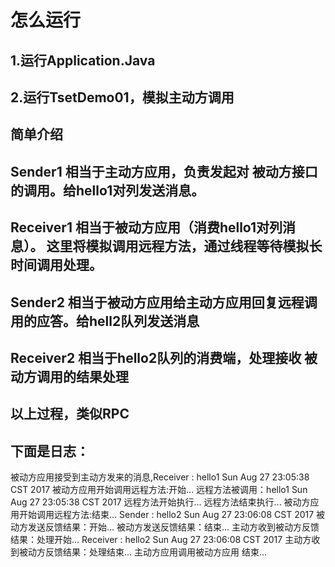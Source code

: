 # 怎么运行
## 1.运行Application.Java
## 2.运行TsetDemo01，模拟主动方调用

##  简单介绍


## Sender1  相当于主动方应用，负责发起对 被动方接口的调用。给hello1对列发送消息。
## Receiver1 相当于被动方应用（消费hello1对列消息）。 这里将模拟调用远程方法，通过线程等待模拟长时间调用处理。
## Sender2 相当于被动方应用给主动方应用回复远程调用的应答。给hell2队列发送消息
## Receiver2 相当于hello2队列的消费端，处理接收 被动方调用的结果处理

## 以上过程，类似RPC

## 下面是日志：

 被动方应用接受到主动方发来的消息,Receiver : hello1 Sun Aug 27 23:05:38 CST 2017
 被动方应用开始调用远程方法:开始...
 远程方法被调用：hello1 Sun Aug 27 23:05:38 CST 2017
 远程方法开始执行...
 远程方法结束执行...
 被动方应用开始调用远程方法:结束...
 Sender : hello2 Sun Aug 27 23:06:08 CST 2017
 被动方发送反馈结果：开始...
 被动方发送反馈结果：结束...
 主动方收到被动方反馈结果：处理开始...
 Receiver : hello2 Sun Aug 27 23:06:08 CST 2017
 主动方收到被动方反馈结果：处理结束...
 主动方应用调用被动方应用 结束...
